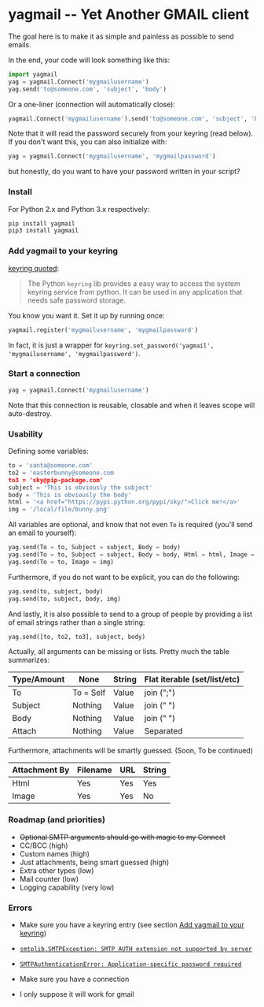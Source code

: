 # yagmail -- Yet Another GMAIL client

The goal here is to make it as simple and painless as possible to send emails.

In the end, your code will look something like this:

```python
import yagmail
yag = yagmail.Connect('mygmailusername')
yag.send('to@someone.com', 'subject', 'body')
```

Or a one-liner (connection will automatically close):
```python
yagmail.Connect('mygmailusername').send('to@someone.com', 'subject', 'body')
```

Note that it will read the password securely from your keyring (read below). If you don't want this, you can also initialize with:

```python
yag = yagmail.Connect('mygmailusername', 'mygmailpassword')
```

but honestly, do you want to have your password written in your script?

### Install

For Python 2.x and Python 3.x respectively:

```python
pip install yagmail
pip3 install yagmail
```

### Add yagmail to your keyring

[keyring quoted](https://pypi.python.org/pypi/keyring#what-is-python-keyring-lib):
> The Python `keyring` lib provides a easy way to access the system keyring service from python. It can be used in any application that needs safe password storage. 

You know you want it. Set it up by running once:

```python
yagmail.register('mygmailusername', 'mygmailpassword')
```

In fact, it is just a wrapper for `keyring.set_password('yagmail', 'mygmailusername', 'mygmailpassword')`.

### Start a connection

```python
yag = yagmail.Connect('mygmailusername')
```

Note that this connection is reusable, closable and when it leaves scope will auto-destroy.

### Usability 

Defining some variables:

```python
to = 'santa@someone.com'
to2 = 'easterbunny@someone.com
to3 = 'sky@pip-package.com'
subject = 'This is obviously the subject'
body = 'This is obviously the body'
html = '<a href="https://pypi.python.org/pypi/sky/">Click me!</a>'
img = '/local/file/bunny.png'
```

All variables are optional, and know that not even `To` is required (you'll send an email to yourself):

```python
yag.send(To = to, Subject = subject, Body = body)
yag.send(To = to, Subject = subject, Body = body, Html = html, Image = img)
yag.send(To = to, Image = img)
```

Furthermore, if you do not want to be explicit, you can do the following:

```python
yag.send(to, subject, body)
yag.send(to, subject, body, img)
```

And lastly, it is also possible to send to a group of people by providing a list of email strings rather than a single string:

```python
yag.send([to, to2, to3], subject, body)
```

Actually, all arguments can be missing or lists. Pretty much the table summarizes:

Type/Amount   |None|String|Flat iterable (set/list/etc)
---|---|---|---
To|To = Self|Value|join (";")
Subject|Nothing|Value|join (" ")
Body|Nothing|Value|join (" ")
Attach|Nothing|Value|Separated

Furthermore, attachments will be smartly guessed. (Soon, To be continued)

Attachment By|Filename|URL|String
---|---|---|---
Html|Yes|Yes|Yes
Image|Yes|Yes|No

### Roadmap (and priorities)

- ~~Optional SMTP arguments should go with magic to my Connect~~
- CC/BCC (high)
- Custom names (high)
- Just attachments, being smart guessed (high)
- Extra other types (low)
- Mail counter (low)
- Logging capability (very low)

### Errors

- Make sure you have a keyring entry (see section [Add yagmail to your keyring](add-yagmail-to-your-keyring))

- [`smtplib.SMTPException: SMTP AUTH extension not supported by server`](http://stackoverflow.com/questions/10147455/trying-to-send-email-gmail-as-mail-provider-using-python)

- [`SMTPAuthenticationError: Application-specific password required`](https://support.google.com/accounts/answer/185833)

- Make sure you have a connection

- I only suppose it will work for gmail
